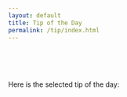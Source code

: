```yaml
---
layout: default
title: Tip of the Day
permalink: /tip/index.html
---
```



<br/>
<br/>
<br/>


Here is the selected tip of the day:

<br/>

<div id="afterbigquotebox">
<div class="bigquote">
  <div id="bigquotebox">
  </div>
</div>
</div>
<script src="/resources/js/settip.js"></script>

<br/>
<br/>

